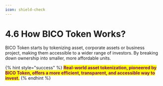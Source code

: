 ```yaml
---
icon: shield-check
---
```


# 4.6 How BICO Token Works?

BICO Token starts by tokenizing asset, corporate assets or business project, making them accessible to a wider range of investors. By breaking down ownership into smaller, more affordable units.

{% hint style="success" %}
<mark style="color:purple;">**Real-world asset tokenization, pioneered by BICO Token, offers a more efficient, transparent, and accessible way to invest.**</mark>
{% endhint %}
